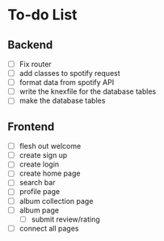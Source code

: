 # To-do List
## Backend
- [ ] Fix router
- [ ] add classes to spotify request 
- [ ] format data from spotify API
- [ ] write the knexfile for the database tables
- [ ] make the database tables 

## Frontend
- [ ] flesh out welcome
- [ ] create sign up
- [ ] create login
- [ ] create home page
- [ ] search bar
- [ ] profile page
- [ ] album collection page
- [ ] album page
  - [ ] submit review/rating
- [ ] connect all pages